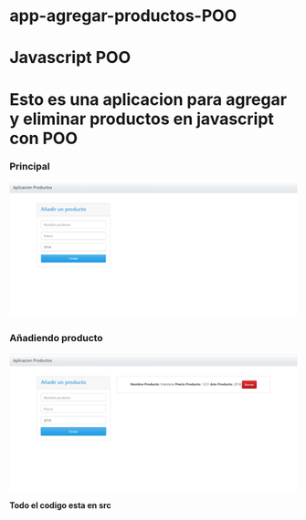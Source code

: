 # app-agregar-productos-POO

# Javascript POO
<h1>Esto es una aplicacion para agregar y eliminar productos en javascript con POO</h1>

<h3>Principal</h3>

![](images/image1PNG.PNG)

<h3>Añadiendo producto</h3>

![](images/imagen2.PNG)

<strong>Todo el codigo esta en src</strong>
